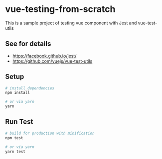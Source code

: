 # vue-testing-from-scratch

This is a sample project of testing vue component with Jest and vue-test-utils

## See for details

- https://facebook.github.io/jest/
- https://github.com/vuejs/vue-test-utils

## Setup

``` bash
# install dependencies
npm install

# or via yarn
yarn
```

## Run Test
```bash
# build for production with minification
npm test

# or via yarn
yarn test
```